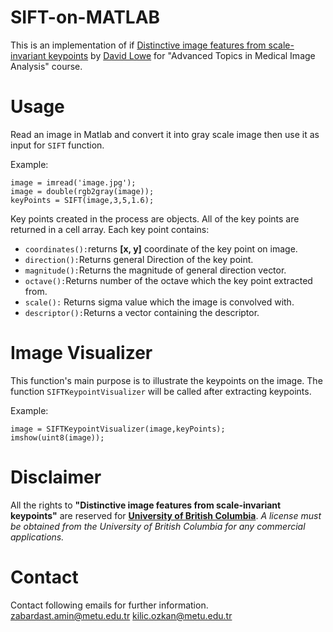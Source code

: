 # SIFT-on-MATLAB
This is an implementation of if [Distinctive image features from scale-invariant keypoints](https://scholar.google.com/citations?view_op=view_citation&hl=en&user=8vs5HGYAAAAJ&citation_for_view=8vs5HGYAAAAJ:u_35RYKgDlwC) by [David Lowe](https://scholar.google.com/citations?user=8vs5HGYAAAAJ) for "Advanced Topics in Medical Image Analysis" course.
# Usage
Read an image in Matlab and convert it into gray scale image then use it as input for `SIFT` function.

Example:
```
image = imread('image.jpg');
image = double(rgb2gray(image));
keyPoints = SIFT(image,3,5,1.6);
```

Key points created in the process are objects. All of the key points are returned in a cell array. Each key point contains:

- `coordinates():`returns **[x, y]** coordinate of the key point on image.
- `direction():`Returns general Direction of the key point.
- `magnitude():`Returns the magnitude of general direction vector.
- `octave():`Returns number of the octave which the key point extracted from.
- `scale():` Returns sigma value which the image is convolved with.
- `descriptor():`Returns a vector containing the descriptor.
 
# Image Visualizer
This function's main purpose is to illustrate the keypoints on the image. The function `SIFTKeypointVisualizer` will be called after extracting keypoints.

Example:
```
image = SIFTKeypointVisualizer(image,keyPoints);
imshow(uint8(image));
```

# Disclaimer
All the rights to **"Distinctive image features from scale-invariant keypoints"** are reserved for **[University of British Columbia](http://www.cs.ubc.ca/~lowe/keypoints/)**. *A license must be obtained from the University of British Columbia for any commercial applications.*

# Contact
Contact following emails for further information.
[zabardast.amin@metu.edu.tr](mailto:zabardast.amin@metu.edu.tr)
[kilic.ozkan@metu.edu.tr](mailto:kilic.ozkan@metu.edu.tr)

